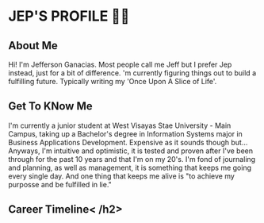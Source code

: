 <h1> JEP'S PROFILE 🧚‍♂️</h1>

<h2> About Me </h2>

  <p> 
    Hi! I'm Jefferson Ganacias. Most people call me Jeff but I prefer Jep instead, just for a bit of difference.
    'm currently figuring things out to build a fulfilling future. Typically writing my 'Once Upon A Slice of Life'.
  </p>
  
<h2> Get To KNow Me </h2>

  <p>
    I'm  currently a junior student at West Visayas Stae University -  Main Campus, taking up a Bachelor's degree in Information Systems major in Business Applications Development.
    Expensive as it sounds though but... Anyways, I'm intuitive and optimistic, it is tested and proven after I've been through for the past 10 years and that I'm on my 20's.
    I'm fond of journaling and planning, as well as management, it is something that keeps me going every single day. And one thing that keeps me alive is "to achieve my purposse and be           fulfilled in lie."
  </p>
<h2> Career Timeline< /h2>
